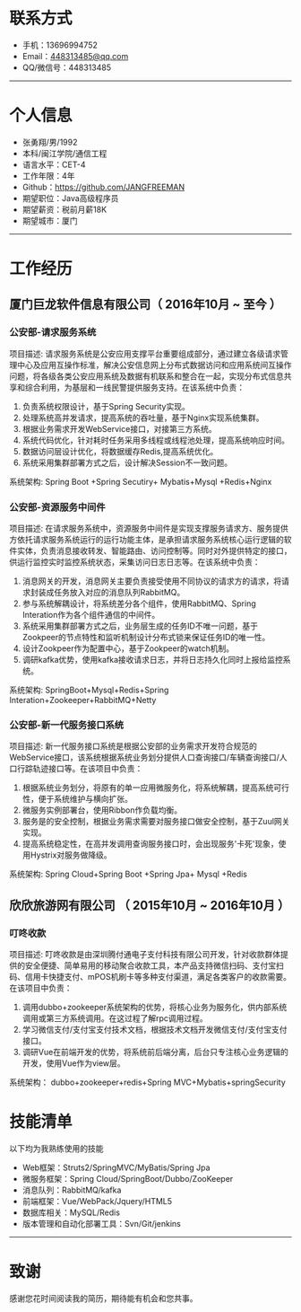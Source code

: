# 联系方式

- 手机：13696994752
- Email：448313485@qq.com
- QQ/微信号：448313485

---

# 个人信息

 - 张勇翔/男/1992
 - 本科/闽江学院/通信工程
 - 语言水平：CET-4
 - 工作年限：4年
 - Github：https://github.com/JANGFREEMAN
 - 期望职位：Java高级程序员
 - 期望薪资：税前月薪18K
 - 期望城市：厦门

---

# 工作经历

## 厦门巨龙软件信息有限公司（ 2016年10月 ~ 至今 ）

### 公安部-请求服务系统

项目描述: 请求服务系统是公安应用支撑平台重要组成部分，通过建立各级请求管理中心及应用互操作标准，解决公安信息网上分布式数据访问和应用系统间互操作问题，将各级各类公安应用系统及数据有机联系和整合在一起，实现分布式信息共享和综合利用，为基层和一线民警提供服务支持。在该系统中负责：

1. 负责系统权限设计，基于Spring Security实现。
2. 处理系统高并发请求，提高系统的吞吐量，基于Nginx实现系统集群。
3. 根据业务需求开发WebService接口，对接第三方系统。
4. 系统代码优化，针对耗时任务采用多线程或线程池处理，提高系统响应时间。
5. 数据访问层设计优化，将数据缓存Redis,提高系统优化。
6. 系统采用集群部署方式之后，设计解决Session不一致问题。

系统架构: Spring Boot +Spring Secutiry+ Mybatis+Mysql +Redis+Nginx



### 公安部-资源服务中间件

项目描述: 在请求服务系统中，资源服务中间件是实现支撑服务请求方、服务提供方依托请求服务系统运行的运行功能主体，是承担请求服务系统核心运行逻辑的软件实体，负责消息接收转发、智能路由、访问控制等。同时对外提供特定的接口，供运行监控实时监控系统状态，采集访问日志日志等。在该系统中负责：

1. 消息网关的开发，消息网关主要负责接受使用不同协议的请求方的请求，将请求封装成任务放入对应的消息队列RabbitMQ。
2. 参与系统解耦设计，将系统差分各个组件，使用RabbitMQ、Spring Interation作为各个组件通信的中间件。
3. 系统采用集群部署方式之后，业务层生成的任务ID不唯一问题，基于Zookpeer的节点特性和监听机制设计分布式锁来保证任务ID的唯一性。
4. 设计Zookpeer作为配置中心，基于Zookpeer的watch机制。
5. 调研kafka优势，使用kafka接收请求日志，并将日志持久化同时上报给监控系统。

系统架构: SpringBoot+Mysql+Redis+Spring Interation+Zookeeper+RabbitMQ+Netty

### 公安部-新一代服务接口系统

项目描述: 新一代服务接口系统是根据公安部的业务需求开发符合规范的WebService接口，该系统根据系统业务划分提供人口查询接口/车辆查询接口/人口行踪轨迹接口等。在该项目中负责：

1. 根据系统业务划分，将原有的单一应用微服务化，将系统解耦，提高系统可行性，便于系统维护与横向扩张。
2. 微服务实例部署台，使用Ribbon作负载均衡。
3. 服务是的安全控制，根据业务需求需要对服务接口做安全控制，基于Zuul网关实现。
4. 提高系统稳定性，在高并发调用查询服务接口时，会出现服务'卡死'现象，使用Hystrix对服务做降级。

系统架构: Spring Cloud+Spring Boot +Spring Jpa+ Mysql +Redis


## 欣欣旅游网有限公司 （ 2015年10月 ~ 2016年10月 ）

### 叮咚收款
项目描述:      叮咚收款是由深圳腾付通电子支付科技有限公司开发，针对收款群体提供的安全便捷、简单易用的移动聚合收款工具，本产品支持微信扫码、支付宝扫码、信用卡快捷支付、mPOS机刷卡等多种支付渠道，满足各类客户的收款需要。在该项目中负责：

1. 调用dubbo+zookeeper系统架构的优势，将核心业务为服务化，供内部系统调用或第三方系统调用。在这过程了解rpc调用过程。
2. 学习微信支付/支付宝支付技术文档，根据技术文档开发微信支付/支付宝支付接口。
3. 调研Vue在前端开发的优势，将系统前后端分离，后台只专注核心业务逻辑的开发，使用Vue作为view层。

系统架构：    dubbo+zookeeper+redis+Spring MVC+Mybatis+springSecurity

# 技能清单

以下均为我熟练使用的技能

- Web框架：Struts2/SpringMVC/MyBatis/Spring Jpa
- 微服务框架：Spring Cloud/SpringBoot/Dubbo/ZooKeeper
- 消息队列：RabbitMQ/kafka
- 前端框架：Vue/WebPack/Jquery/HTML5
- 数据库相关：MySQL/Redis
- 版本管理和自动化部署工具：Svn/Git/jenkins

---

# 致谢
感谢您花时间阅读我的简历，期待能有机会和您共事。

